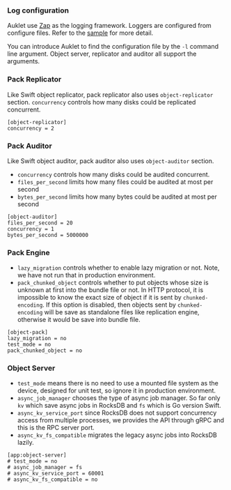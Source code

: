 ### Log configuration
Auklet use [Zap](https://github.com/uber-go/zap) as the logging framework. Loggers are configured from configure files. Refer to the [sample](../../etc/zap.yml) for more detail.

You can introduce Auklet to find the configuration file by the `-l` command line argument. Object server, replicator and auditor all support the arguments.

### Pack Replicator
Like Swift object replicator, pack replicator also uses `object-replicator` section. `concurrency` controls how many disks could be replicated concurrent.

```
[object-replicator]
concurrency = 2
```

### Pack Auditor
Like Swift object auditor, pack auditor also uses `object-auditor` section. 
* `concurrency` controls how many disks could be audited concurrent.
* `files_per_second` limits how many files could be audited at most per second
* `bytes_per_second` limits how many bytes could be audited at most per second

```
[object-auditor]
files_per_second = 20
concurrency = 1
bytes_per_second = 5000000
```

### Pack Engine
* `lazy_migration` controls whether to enable lazy migration or not. Note, we have not run that in production environment.
* `pack_chunked_object` controls whether to put objects whose size is unknown at first into the bundle file or not. In HTTP protocol, it is impossible to know the exact size of object if it is sent by `chunked-encoding`. If this option is disabled, then objects sent by `chunked-encoding` will be save as standalone files like replication engine, otherwise it would be save into bundle file.

```
[object-pack]
lazy_migration = no
test_mode = no
pack_chunked_object = no
```

### Object Server
* `test_mode` means there is no need to use a mounted file system as the device, designed for unit test, so ignore it in production environment.
* `async_job_manager` chooses the type of async job manager. So far only `kv` which save async jobs in RocksDB and `fs` which is Go version Swift.
* `async_kv_service_port` since RocksDB does not support concurrency access from multiple processes, we provides the API through gRPC and this is the RPC server port.
* `async_kv_fs_compatible` migrates the legacy async jobs into RocksDB lazily.

```
[app:object-server]
# test_mode = no
# async_job_manager = fs
# async_kv_service_port = 60001
# async_kv_fs_compatible = no
```

